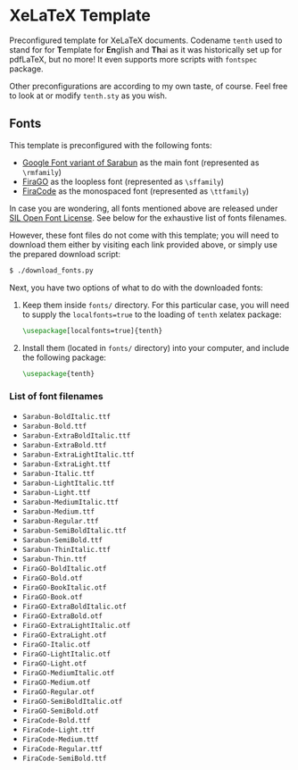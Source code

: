 # XeLaTeX Template

Preconfigured template for XeLaTeX documents.
Codename `tenth` used to stand for for **T**emplate for **En**glish and **Th**ai 
as it was historically set up for pdfLaTeX, but no more!
It even supports more scripts with `fontspec` package.

Other preconfigurations are according to my own taste, of course.
Feel free to look at or modify `tenth.sty` as you wish.

## Fonts

This template is preconfigured with the following fonts: 

-   [Google Font variant of Sarabun](https://github.com/cadsondemak/Sarabun) 
    as the main font (represented as `\rmfamily`)
-   [FiraGO](https://github.com/bBoxType/FiraGO)
    as the loopless font (represented as `\sffamily`)
-   [FiraCode](https://github.com/tonsky/FiraCode)
    as the monospaced font (represented as `\ttfamily`)

In case you are wondering, all fonts mentioned above are released 
under [SIL Open Font License](https://scripts.sil.org/cms/scripts/page.php?site_id=nrsi&id=OFL).
See below for the exhaustive list of fonts filenames.

However, these font files do not come with this template;
you will need to download them either by visiting each link provided above,
or simply use the prepared download script:
```bash
$ ./download_fonts.py
```

Next, you have two options of what to do with the downloaded fonts:
1.  Keep them inside `fonts/` directory.
    For this particular case, you will need to supply the `localfonts=true`
    to the loading of `tenth` xelatex package:
    ```tex
    \usepackage[localfonts=true]{tenth}
    ```
2.  Install them (located in `fonts/` directory) into your computer,
    and include the following package:
    ```tex
    \usepackage{tenth}
    ```

### List of font filenames

- `Sarabun-BoldItalic.ttf`
- `Sarabun-Bold.ttf`
- `Sarabun-ExtraBoldItalic.ttf`
- `Sarabun-ExtraBold.ttf`
- `Sarabun-ExtraLightItalic.ttf`
- `Sarabun-ExtraLight.ttf`
- `Sarabun-Italic.ttf`
- `Sarabun-LightItalic.ttf`
- `Sarabun-Light.ttf`
- `Sarabun-MediumItalic.ttf`
- `Sarabun-Medium.ttf`
- `Sarabun-Regular.ttf`
- `Sarabun-SemiBoldItalic.ttf`
- `Sarabun-SemiBold.ttf`
- `Sarabun-ThinItalic.ttf`
- `Sarabun-Thin.ttf`
- `FiraGO-BoldItalic.otf`
- `FiraGO-Bold.otf`
- `FiraGO-BookItalic.otf`
- `FiraGO-Book.otf`
- `FiraGO-ExtraBoldItalic.otf`
- `FiraGO-ExtraBold.otf`
- `FiraGO-ExtraLightItalic.otf`
- `FiraGO-ExtraLight.otf`
- `FiraGO-Italic.otf`
- `FiraGO-LightItalic.otf`
- `FiraGO-Light.otf`
- `FiraGO-MediumItalic.otf`
- `FiraGO-Medium.otf`
- `FiraGO-Regular.otf`
- `FiraGO-SemiBoldItalic.otf`
- `FiraGO-SemiBold.otf`
- `FiraCode-Bold.ttf`
- `FiraCode-Light.ttf`
- `FiraCode-Medium.ttf`
- `FiraCode-Regular.ttf`
- `FiraCode-SemiBold.ttf`

